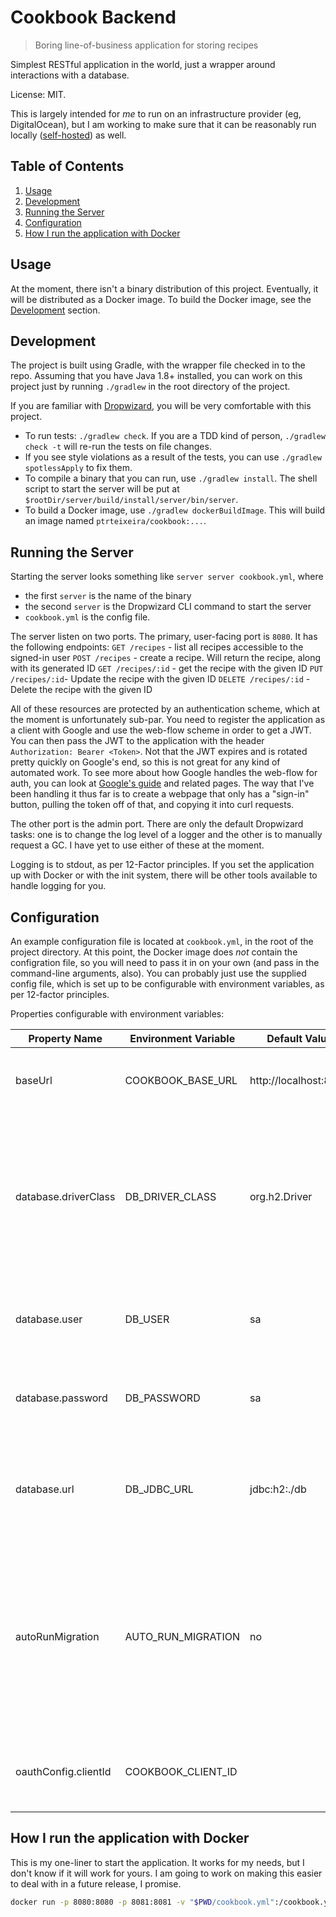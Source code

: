 Cookbook Backend
================

> Boring line-of-business application for storing recipes

Simplest RESTful application in the world, just a 
wrapper around interactions with a database.

License: MIT.

This is largely intended for _me_ to run on an infrastructure provider 
(eg, DigitalOcean), but I am working to make sure that it can be reasonably 
run locally ([self-hosted](https://github.com/Kickball/awesome-selfhosted)) as well.

Table of Contents
-----------------
1. [Usage](#usage)
1. [Development](#development)
1. [Running the Server](#running-the-server)
1. [Configuration](#configuration)
1. [How I run the application with Docker](#how-i-run-the-application-with-docker)

Usage
-----
At the moment, there isn't a binary distribution of this project. Eventually, it 
will be distributed as a Docker image. To build the Docker image, see the 
[Development](#Development) section. 


Development
-----------
The project is built using Gradle, with the wrapper file checked in to the repo. 
Assuming that you have Java 1.8+ installed, you can work on this project just by 
running `./gradlew` in the root directory of the project.

If you are familiar with [Dropwizard](https://dropwizard.io), you will be very 
comfortable with this project. 

* To run tests: `./gradlew check`. If you are a TDD kind of person, 
  `./gradlew check -t` will re-run the tests on file changes.
* If you see style violations as a result of the tests, you can use 
  `./gradlew spotlessApply` to fix them.
* To compile a binary that you can run, use `./gradlew install`. The shell script 
  to start the server will be put at `$rootDir/server/build/install/server/bin/server`.
* To build a Docker image, use `./gradlew dockerBuildImage`. This will build an image 
  named `ptrteixeira/cookbook:...`.
  
  
Running the Server
------------------
Starting the server looks something like `server server cookbook.yml`, where 
* the first `server` is the name of the binary
* the second `server` is the Dropwizard CLI command to start the server
* `cookbook.yml` is the config file.

The server listen on two ports. The primary, user-facing port is `8080`. It has 
the following endpoints:
`GET /recipes` - list all recipes accessible to the signed-in user
`POST /recipes` - create a recipe. Will return the recipe, along with its generated ID
`GET /recipes/:id` - get the recipe with the given ID
`PUT /recipes/:id`- Update the recipe with the given ID
`DELETE /recipes/:id` - Delete the recipe with the given ID

All of these resources are protected by an authentication scheme, which at the moment 
is unfortunately sub-par. You need to register the application as a client with Google and 
use the web-flow scheme in order to get a JWT. You can then pass the JWT to the application
with the header `Authorization: Bearer <Token>`. Not that the JWT expires and is 
rotated pretty quickly on Google's end, so this is not great for any kind of automated 
work. To see more about how Google handles the web-flow for auth, you can look 
at [Google's guide](https://developers.google.com/identity/sign-in/web/devconsole-project) and 
related pages. The way that I've been handling it thus far is to create a webpage that
only has a "sign-in" button, pulling the token off of that, and copying it into 
curl requests.

The other port is the admin port. There are only the default Dropwizard tasks:
one is to change the log level of a logger and the other is to manually request a 
GC. I have yet to use either of these at the moment.

Logging is to stdout, as per 12-Factor principles. If you set the application up 
with Docker or with the init system, there will be other tools available to 
handle logging for you.

Configuration
-------------

An example configuration file is located at `cookbook.yml`, in the root of the 
project directory. At this point, the Docker image does _not_ contain the 
configration file, so you will need to pass it in on your own (and pass in 
the command-line arguments, also). You can probably just use the supplied 
config file, which is set up to be configurable with environment variables, 
as per 12-factor principles. 

Properties configurable with environment variables:


| Property Name | Environment Variable | Default Value | Description |
|---------------|----------------------|---------------|-------------|
| baseUrl       | COOKBOOK_BASE_URL    | http://localhost:8080 | URL at which server will be accessed. |
| database.driverClass | DB_DRIVER_CLASS | org.h2.Driver | JDBC Driver class. If you change this to something other than H2, you will need to put the jar on the classpath yourself. |
|database.user | DB_USER | sa | Username for database connection. Irrelvant for H2 |
|database.password | DB_PASSWORD | sa | Password for database connection. Irrelevant for H2 |
|database.url | DB_JDBC_URL | jdbc:h2:./db | URL for JDBC connection. Must include "jdbc" and database protocol |
|autoRunMigration| AUTO_RUN_MIGRATION | no | Whether to run the database migration when the application starts. This is mstly to handle starting the Docker image with no pre-initialized database |
|oauthConfig.clientId|COOKBOOK_CLIENT_ID| <none> | Client ID for working with Google APIs. See [Google's guide](https://developers.google.com/identity/sign-in/web/devconsole-project)|


How I run the application with Docker
--------------------------------------

This is my one-liner to start the application. It works for my needs, but I don't know 
if it will work for yours. I am going to work on making this easier to deal with in 
a future release, I promise.

```bash
docker run -p 8080:8080 -p 8081:8081 -v "$PWD/cookbook.yml":/cookbook.yml -e COOKBOOK_CLIENT_ID:<redacted> ptrteixeira/cookbook:0.2.2 server /cookbook.yml

```
```
